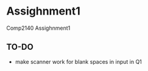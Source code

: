# Assighnment1
Comp2140 Assighnment1

## TO-DO
* make scanner work for blank spaces in input in Q1

